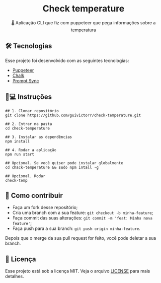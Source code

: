 <h1 align='center'>Check temperature</h1>
<p align='center'>🌡 Aplicação CLI que fiz com puppeteer que pega informações sobre a temperatura</p>

## 🛠 Tecnologias

Esse projeto foi desenvolvido com as seguintes tecnologias:

- [Puppeteer](https://developers.google.com/web/tools/puppeteer/)
- [Chalk](https://www.npmjs.com/package/chalk)
- [Prompt Sync](https://www.npmjs.com/package/prompt-sync)

## 📱💻 Instruções

```
## 1. Clonar repositório
git clone https://github.com/guivictorr/check-temperature.git

## 2. Entrar na pasta
cd check-temperature

## 3. Instalar as dependências
npm install

## 4. Rodar a aplicação
npm run start

## Opcional. Se você quiser pode instalar globalmente
cd chack-temperature && sudo npm intall -g

## Opcional. Rodar
check-temp
```

## 🤔 Como contribuir

- Faça um fork desse repositório;
- Cria uma branch com a sua feature: `git checkout -b minha-feature`;
- Faça commit das suas alterações: `git commit -m 'feat: Minha nova feature'`;
- Faça push para a sua branch: `git push origin minha-feature`.

Depois que o merge da sua pull request for feito, você pode deletar a sua branch.

## 📝 Licença

Esse projeto está sob a licença MIT. Veja o arquivo [LICENSE](https://github.com/guivictorr/pet-finder/blob/master/LICENSE) para mais detalhes.
